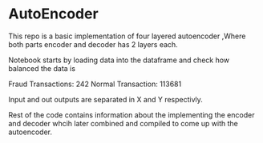 # AutoEncoder

This repo is a basic implementation of four layered autoencoder ,Where both parts encoder and decoder has 2 layers each.

Notebook starts by loading data into the dataframe and check how balanced the data is 

Fraud Transactions: 242
Normal Transaction: 113681

Input and out outputs are separated in X and Y respectivly. 

Rest of the code contains information about the implementing the encoder and decoder whcih later combined and compiled to come up with the autoencoder. 
